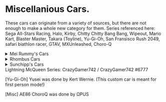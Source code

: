 # Miscellanious Cars.
These cars can originate from a variety of sources, but there are not enough to make a whole new category for them.
Series referenced here: Sega All-Stars Racing, Halo, Kirby, Chitty Chitty Bang Bang, Wipeout, Mario Kart, Blaster Master, Takara (Toyline), Yu-Gi-Oh,
San Fransisco Rush 2049, safari biathlon racer, GTAV, MXUnleashed, Choro-Q

<details>
  <summary>Mei Rummy's Cars</summary>
  
  * [Misc] Speedstar
 </details>
<details>
  <summary>Rhombus Cars</summary>
  
  * [Halo] Savannah
  * [Halo] Pillar Of Autumn
</details>
<details>
  <summary>Sunchipp's Cars</summary>
  
  * carby
  * chitty_chitty_bang_bang
  * feisa
  * mk_darby
  * mk_lair
  * mk_sunchipp
  * sophia iii (Updated Custom Jets V2)
  * sophia zero (updated New Boost Jet effects)
  * metal attacker (Updated Custom Jets V2)
  * Gaia-SOPHIA (Updated Custom Jets V2)
  * Gaia-SOPHIA SV (Updated Custom Jets V2)
  * speed_star
  * sunchipp_s_metarod
  * takara_buggy
  * Rocket ZX
  * Maxon
  * Magnum
  * The Liberator (Works Best In Monster Truck Mode)
  * Vigilante
  * Scramjet (Fixed BoostJet Position)
  * Lil' Brat
  * Sophia J-7 (Updated Custom Jets V2)
  * Sophia III (Blaster Master Zero) (Updated Custom Jets V2)
  * Sophia III Destroyer Mode (Updated Custom Jets V2)
  * Sophia III DLC Version (Repaintable) (Updated Custom Jets V2)
  * Invem Sophia (Updated Custom Jets V2)
</details>
Lightning McQueen Series: CrazyGamer742 / CrazyGamer742 #6777

[Yu-Gi-Oh] Yusei was done by Kert Wernie. (This custom car is meant for first person mode!)

[Misc] AE86 ChoroQ was done by ΩPUS
